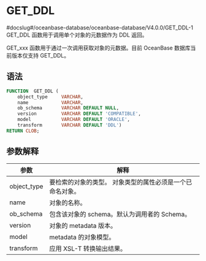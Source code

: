 GET_DDL 
============================
#docslug#/oceanbase-database/oceanbase-database/V4.0.0/GET_DDL-1
GET_DDL 函数用于调用单个对象的元数据作为 DDL 返回。

GET_xxx 函数用于通过一次调用获取对象的元数据。目前 OceanBase 数据库当前版本仅支持 GET_DDL。

语法 
-----------

```sql
FUNCTION  GET_DDL (
    object_type     VARCHAR,
    name            VARCHAR,
    ob_schema       VARCHAR DEFAULT NULL,
    version         VARCHAR DEFAULT 'COMPATIBLE',
    model           VARCHAR DEFAULT 'ORACLE',
    transform       VARCHAR DEFAULT 'DDL')
RETURN CLOB;
```



参数解释 
-------------



|   **参数**    |            **解释**             |
|-------------|-------------------------------|
| object_type | 要检索的对象的类型。 对象类型的属性必须是一个已命名对象。 |
| name        | 对象的名称。                        |
| ob_schema   | 包含该对象的 schema。默认为调用者的 Schema。 |
| version     | 对象的 metadata 版本。              |
| model       | metadata 的对象模型。               |
| transform   | 应用 XSL-T 转换输出结果。              |



